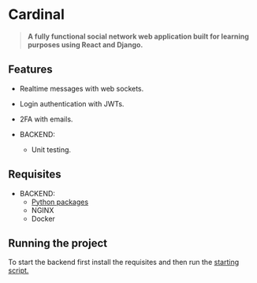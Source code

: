 # Cardinal

> **A fully functional social network web application built for learning purposes using React and Django.**

## Features
* Realtime messages with web sockets.
* Login authentication with JWTs.
* 2FA with emails.
  
* BACKEND:
  * Unit testing.

## Requisites 
  * BACKEND:
    * [Python packages](https://github.com/Noxde/Cardinal/blob/main/backend/requirements.txt)
    * NGINX
    * Docker

## Running the project
To start the backend first install the requisites and then run the [starting script.](https://github.com/Noxde/Cardinal/blob/main/backend/start.sh) 

